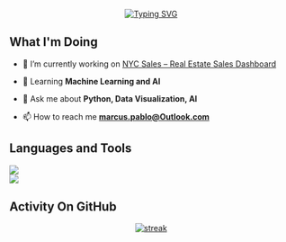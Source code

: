 
<p align="center">
<a href="https://git.io/typing-svg"><img src="https://readme-typing-svg.demolab.com?font=Fira+Code&size=25&pause=1000&center=true&random=false&width=435&lines=Hello+there%2C+I'm+Marcus;Software+Engineer;Data+Science++%26+IA+student" alt="Typing SVG" /></a>
</p>

## What I'm Doing

- 🔭 I’m currently working on [NYC Sales – Real Estate Sales Dashboard](https://github.com/MarcusRTM/NYC-Sales-Real-Estate-Sales-Dashboard)

- 🌱 Learning **Machine Learning and AI**

- 💬 Ask me about **Python, Data Visualization, AI**

- 📫 How to reach me **marcus.pablo@Outlook.com**

## Languages and Tools

<p align="left"><a href="https://github.com/MarcusRTM"><img src="https://skillicons.dev/icons?i=python,c,java,css,html,js"> </a> <br>
  <a href="https://github.com/MarcusRTM"><img src="https://skillicons.dev/icons?i=vscode,github,mongodb,mysql,postgresql"> </a>
</p>


## Activity On GitHub

<p align="center">
  <a href="https://github.com/MarcusRTM">      
<img title="stats" alt="streak" src="https://github-readme-streak-stats.herokuapp.com/?user=MarcusRTM&theme=dark&hide_border=true&stroke=f53b3b"/>
</a> 
</p>


<!--
**MarcusRTM/MarcusRTM** is a ✨ _special_ ✨ repository because its `README.md` (this file) appears on your GitHub profile.

Here are some ideas to get you started:

- 🔭 I’m currently working on ...
- 🌱 I’m currently learning ...
- 👯 I’m looking to collaborate on ...
- 🤔 I’m looking for help with ...
- 💬 Ask me about ...
- 📫 How to reach me: ...
- 😄 Pronouns: ...
- ⚡ Fun fact: ...
-->
